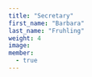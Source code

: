 ```yaml
---
title: "Secretary"
first_name: "Barbara"
last_name: "Fruhling"
weight: 4
image:
member:
  - true
---
```


